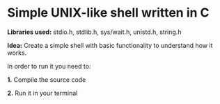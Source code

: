 # Simple UNIX-like shell written in C
**Libraries used:** stdio.h, stdlib.h, sys/wait.h, unistd.h, string.h

**Idea:** Create a simple shell with basic functionality to understand how it works.

In order to run it you need to:

**1.** Compile the source code

**2.** Run it in your terminal
